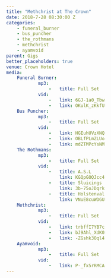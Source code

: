 ```yaml
---
title: "Methchrist at The Crown"
date: 2018-7-28 08:30:00 Z
categories:
    - funeral_burner
    - bus_puncher
    - the_rothmans
    - methchrist
    - ayamvoid
parent: Gigs
better_placeholders: true
venue: Crown Hotel
media:
    Funeral Burner:
            mp3:
                -   title: Full Set
            vid:
                -   link: 6GJ-1a0_Tbw
                -   link: OKulK_zKkfU
    Bus Puncher:
            mp3:
                -   title: Full Set
            vid:
                -   link: HGEuhUVzXNQ
                -   link: OBLfPLmZLUo
                -   link: mdZTMPcYsNM
    The Rothmans:
            mp3:
                -   title: Full Set
            vid:
                -   title: A.S.L
                    link: KGQpGOQJcc4
                -   title: Sluicings
                    link: 3b-75oJDqrk
                -   title: Holstenval
                    link: VNuE8cuWDGU
    Methchrist:
            mp3:
                -   title: Full Set
            vid:
                -   link: trbffI7YB7c
                -   link: bJ9Ahl_XdK0
                -   link: -ZGshk3Oql4
    Ayamvoid:
            mp3:
                -   title: Full Set
            vid:
                -   link: P-_fx5rRMCA
---
```

